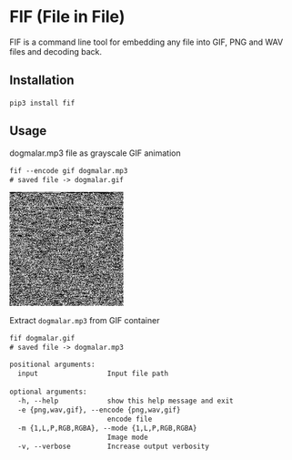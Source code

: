 # FIF (File in File)

FIF is a command line tool for embedding any file into GIF, PNG and WAV files and decoding back.

## Installation

`pip3 install fif`

## Usage

dogmalar.mp3 file as grayscale GIF animation

```shell
fif --encode gif dogmalar.mp3
# saved file -> dogmalar.gif
```
![dogmalar](./dogmalar.gif)

Extract `dogmalar.mp3` from GIF container

```shell
fif dogmalar.gif
# saved file -> dogmalar.mp3
```

```shell
positional arguments:
  input                 Input file path

optional arguments:
  -h, --help            show this help message and exit
  -e {png,wav,gif}, --encode {png,wav,gif}
                        encode file
  -m {1,L,P,RGB,RGBA}, --mode {1,L,P,RGB,RGBA}
                        Image mode
  -v, --verbose         Increase output verbosity
  ```
